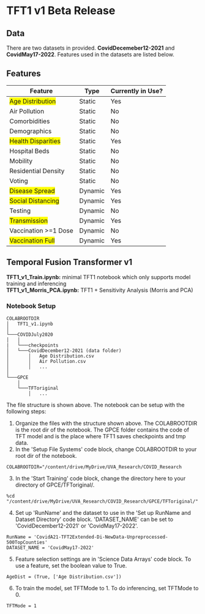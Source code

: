 # TFT1 v1 Beta Release
## Data
There are two datasets in provided. **CovidDecemeber12-2021** and **CovidMay17-2022**. Features used in the datasets are listed below.

## Features
| Feature        | Type       |  Currently in Use?      |
|------------------------|------------|-------------------------|
| <span style="background-color: #FFFF00">Age Distribution<span>       | Static     | Yes    |
| Air Pollution    | Static     | No    |
| Comorbidities          | Static     | No    |
| Demographics    | Static     | No    |
| <span style="background-color: #FFFF00">Health Disparities<span>     | Static     | Yes    |
| Hospital Beds   | Static     | No    |
| Mobility   | Static     | No    |
| Residential Density    | Static     | No                     |
| Voting    | Static     | No    |
| <span style="background-color: #FFFF00">Disease Spread<span>         | Dynamic    | Yes     |
| <span style="background-color: #FFFF00">Social Distancing<span>      | Dynamic    | Yes    |
| Testing    | Dynamic    | No           |
| <span style="background-color: #FFFF00">Transmission<span>    | Dynamic    | Yes    |
| Vaccination >=1 Dose   | Dynamic    | No |
| <span style="background-color: #FFFF00">Vaccination Full<span>   | Dynamic    | Yes |

## Temporal Fusion Transformer v1
**TFT1_v1_Train.ipynb:** minimal TFT1 notebook which only supports model training and inferencing \
**TFT1_v1_Morris_PCA.ipynb:** TFT1 + Sensitivity Analysis (Morris and PCA)

### Notebook Setup
```
COLABROOTDIR
│   TFT1_v1.ipynb   
│
└───COVIDJuly2020
│   │
|   └───checkpoints
│   └───CovidDecember12-2021 (data folder)
│       │   Age Distribution.csv
│       │   Air Pollution.csv
│       │   ...
│   
└───GPCE
    │   
    └───TFToriginal
        │   ...
```

The file structure is shown above. The notebook can be setup with the following steps:

1. Organize the files with the structure shown above. The COLABROOTDIR is the root dir of the notebook. The GPCE folder contains the code of TFT model and is the place where TFT1 saves checkpoints and tmp data.
2. In the 'Setup File Systems' code block, change COLABROOTDIR to your root dir of the notebook.
```
COLABROOTDIR="/content/drive/MyDrive/UVA_Research/COVID_Research
```
3. In the 'Start Training' code block, change the directory here to your directory of GPCE/TFToriginal/.
```
%cd "/content/drive/MyDrive/UVA_Research/COVID_Research/GPCE/TFToriginal/"
```
4. Set up 'RunName' and the dataset to use in the 'Set up RunName and Dataset Directory' code block. 'DATASET_NAME' can be set to 'CovidDecember12-2021' or 'CovidMay17-2022'.
```
RunName = 'CovidA21-TFT2Extended-Di-NewData-Unpreprocessed-500TopCounties'
DATASET_NAME = 'CovidMay17-2022'
```
5. Feature selection settings are in 'Science Data Arrays' code block. To use a feature, set the boolean value to True.
```
AgeDist = (True, ['Age Distribution.csv'])
```
6. To train the model, set TFTMode to 1. To do inferencing, set TFTMode to 0.
```
TFTMode = 1
```
